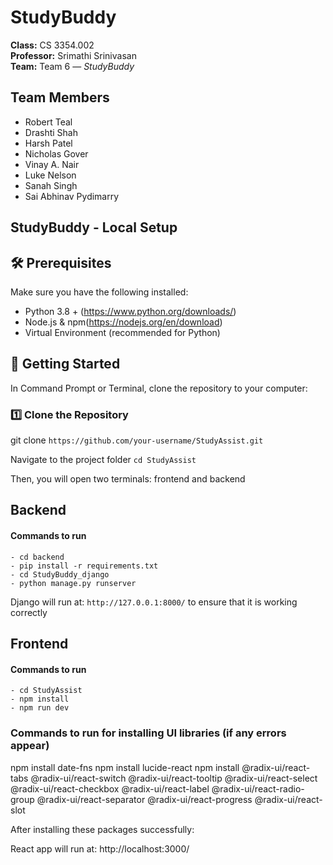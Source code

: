 ﻿# StudyBuddy

**Class:** CS 3354.002  
**Professor:** Srimathi Srinivasan  
**Team:** Team 6 — *StudyBuddy*

##  Team Members
- Robert Teal
- Drashti Shah
- Harsh Patel
- Nicholas Gover
- Vinay A. Nair
- Luke Nelson
- Sanah Singh
- Sai Abhinav Pydimarry

## StudyBuddy - Local Setup 

## 🛠️ Prerequisites

Make sure you have the following installed:

- Python 3.8 + (https://www.python.org/downloads/)
- Node.js & npm(https://nodejs.org/en/download)
- Virtual Environment (recommended for Python)

## 🚀 Getting Started

In Command Prompt or Terminal, clone the repository to your computer:

### 1️⃣ Clone the Repository

git clone `https://github.com/your-username/StudyAssist.git`

Navigate to the project folder 
`cd StudyAssist`

Then, you will open two terminals: frontend and backend 

## Backend 
#### Commands to run
```
- cd backend 
- pip install -r requirements.txt
- cd StudyBuddy_django
- python manage.py runserver 
```

Django will run at: `http://127.0.0.1:8000/` to ensure that it is working correctly

## Frontend
#### Commands to run
```Commands to run
- cd StudyAssist
- npm install
- npm run dev
```
### Commands to run for installing UI libraries (if any errors appear)

npm install date-fns
npm install lucide-react
npm install @radix-ui/react-tabs @radix-ui/react-switch @radix-ui/react-tooltip @radix-ui/react-select @radix-ui/react-checkbox @radix-ui/react-label @radix-ui/react-radio-group @radix-ui/react-separator @radix-ui/react-progress @radix-ui/react-slot

After installing these packages successfully:

React app will run at:
http://localhost:3000/